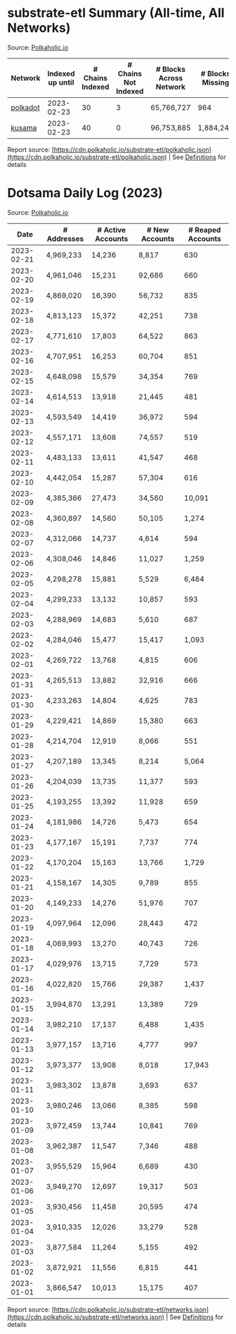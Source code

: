 # substrate-etl Summary (All-time, All Networks)

Source: [Polkaholic.io](https://polkaholic.io)


| Network          | Indexed up until | # Chains Indexed | # Chains Not Indexed | # Blocks Across Network   | # Blocks Missing |
| ---------------- | ---------------- | ---------------- | -------------------- | ------------------------- | ---------------- |
| [polkadot](polkadot) | 2023-02-23 | 30 | 3 | 65,766,727 | 964 |
| [kusama](kusama) | 2023-02-23 | 40 | 0 | 96,753,885 | 1,884,246 |

Report source: [https://cdn.polkaholic.io/substrate-etl/polkaholic.json](https://cdn.polkaholic.io/substrate-etl/polkaholic.json) | See [Definitions](/DEFINITIONS.md) for details


# Dotsama Daily Log (2023)

Source: [Polkaholic.io](https://polkaholic.io)


| Date            | # Addresses | # Active Accounts | # New Accounts | # Reaped Accounts |
| ---------------- | ----------- | ----------------- | -------------- | ----------------- |
| 2023-02-21 | 4,969,233 | 14,236 | 8,817 | 630 |
| 2023-02-20 | 4,961,046 | 15,231 | 92,686 | 660 |
| 2023-02-19 | 4,869,020 | 16,390 | 56,732 | 835 |
| 2023-02-18 | 4,813,123 | 15,372 | 42,251 | 738 |
| 2023-02-17 | 4,771,610 | 17,803 | 64,522 | 863 |
| 2023-02-16 | 4,707,951 | 16,253 | 60,704 | 851 |
| 2023-02-15 | 4,648,098 | 15,579 | 34,354 | 769 |
| 2023-02-14 | 4,614,513 | 13,918 | 21,445 | 481 |
| 2023-02-13 | 4,593,549 | 14,419 | 36,972 | 594 |
| 2023-02-12 | 4,557,171 | 13,608 | 74,557 | 519 |
| 2023-02-11 | 4,483,133 | 13,611 | 41,547 | 468 |
| 2023-02-10 | 4,442,054 | 15,287 | 57,304 | 616 |
| 2023-02-09 | 4,385,366 | 27,473 | 34,560 | 10,091 |
| 2023-02-08 | 4,360,897 | 14,560 | 50,105 | 1,274 |
| 2023-02-07 | 4,312,066 | 14,737 | 4,614 | 594 |
| 2023-02-06 | 4,308,046 | 14,846 | 11,027 | 1,259 |
| 2023-02-05 | 4,298,278 | 15,881 | 5,529 | 6,484 |
| 2023-02-04 | 4,299,233 | 13,132 | 10,857 | 593 |
| 2023-02-03 | 4,288,969 | 14,683 | 5,610 | 687 |
| 2023-02-02 | 4,284,046 | 15,477 | 15,417 | 1,093 |
| 2023-02-01 | 4,269,722 | 13,768 | 4,815 | 606 |
| 2023-01-31 | 4,265,513 | 13,882 | 32,916 | 666 |
| 2023-01-30 | 4,233,263 | 14,804 | 4,625 | 783 |
| 2023-01-29 | 4,229,421 | 14,869 | 15,380 | 663 |
| 2023-01-28 | 4,214,704 | 12,919 | 8,066 | 551 |
| 2023-01-27 | 4,207,189 | 13,345 | 8,214 | 5,064 |
| 2023-01-26 | 4,204,039 | 13,735 | 11,377 | 593 |
| 2023-01-25 | 4,193,255 | 13,392 | 11,928 | 659 |
| 2023-01-24 | 4,181,986 | 14,726 | 5,473 | 654 |
| 2023-01-23 | 4,177,167 | 15,191 | 7,737 | 774 |
| 2023-01-22 | 4,170,204 | 15,163 | 13,766 | 1,729 |
| 2023-01-21 | 4,158,167 | 14,305 | 9,789 | 855 |
| 2023-01-20 | 4,149,233 | 14,276 | 51,976 | 707 |
| 2023-01-19 | 4,097,964 | 12,096 | 28,443 | 472 |
| 2023-01-18 | 4,069,993 | 13,270 | 40,743 | 726 |
| 2023-01-17 | 4,029,976 | 13,715 | 7,729 | 573 |
| 2023-01-16 | 4,022,820 | 15,766 | 29,387 | 1,437 |
| 2023-01-15 | 3,994,870 | 13,291 | 13,389 | 729 |
| 2023-01-14 | 3,982,210 | 17,137 | 6,488 | 1,435 |
| 2023-01-13 | 3,977,157 | 13,716 | 4,777 | 997 |
| 2023-01-12 | 3,973,377 | 13,908 | 8,018 | 17,943 |
| 2023-01-11 | 3,983,302 | 13,878 | 3,693 | 637 |
| 2023-01-10 | 3,980,246 | 13,066 | 8,385 | 598 |
| 2023-01-09 | 3,972,459 | 13,744 | 10,841 | 769 |
| 2023-01-08 | 3,962,387 | 11,547 | 7,346 | 488 |
| 2023-01-07 | 3,955,529 | 15,964 | 6,689 | 430 |
| 2023-01-06 | 3,949,270 | 12,697 | 19,317 | 503 |
| 2023-01-05 | 3,930,456 | 11,458 | 20,595 | 474 |
| 2023-01-04 | 3,910,335 | 12,026 | 33,279 | 528 |
| 2023-01-03 | 3,877,584 | 11,264 | 5,155 | 492 |
| 2023-01-02 | 3,872,921 | 11,556 | 6,815 | 441 |
| 2023-01-01 | 3,866,547 | 10,013 | 15,175 | 407 |

Report source: [https://cdn.polkaholic.io/substrate-etl/networks.json](https://cdn.polkaholic.io/substrate-etl/networks.json) | See [Definitions](/DEFINITIONS.md) for details
